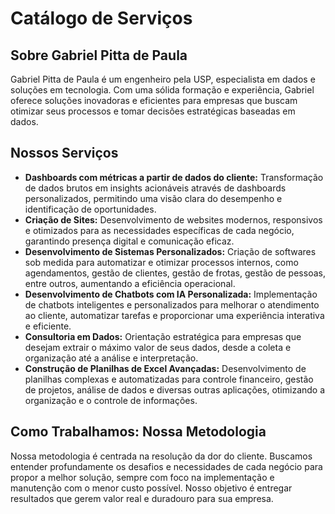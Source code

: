 # Catálogo de Serviços

## Sobre Gabriel Pitta de Paula

Gabriel Pitta de Paula é um engenheiro pela USP, especialista em dados e soluções em tecnologia. Com uma sólida formação e experiência, Gabriel oferece soluções inovadoras e eficientes para empresas que buscam otimizar seus processos e tomar decisões estratégicas baseadas em dados.

## Nossos Serviços

- **Dashboards com métricas a partir de dados do cliente:** Transformação de dados brutos em insights acionáveis através de dashboards personalizados, permitindo uma visão clara do desempenho e identificação de oportunidades.
- **Criação de Sites:** Desenvolvimento de websites modernos, responsivos e otimizados para as necessidades específicas de cada negócio, garantindo presença digital e comunicação eficaz.
- **Desenvolvimento de Sistemas Personalizados:** Criação de softwares sob medida para automatizar e otimizar processos internos, como agendamentos, gestão de clientes, gestão de frotas, gestão de pessoas, entre outros, aumentando a eficiência operacional.
- **Desenvolvimento de Chatbots com IA Personalizada:** Implementação de chatbots inteligentes e personalizados para melhorar o atendimento ao cliente, automatizar tarefas e proporcionar uma experiência interativa e eficiente.
- **Consultoria em Dados:** Orientação estratégica para empresas que desejam extrair o máximo valor de seus dados, desde a coleta e organização até a análise e interpretação.
- **Construção de Planilhas de Excel Avançadas:** Desenvolvimento de planilhas complexas e automatizadas para controle financeiro, gestão de projetos, análise de dados e diversas outras aplicações, otimizando a organização e o controle de informações.

## Como Trabalhamos: Nossa Metodologia

Nossa metodologia é centrada na resolução da dor do cliente. Buscamos entender profundamente os desafios e necessidades de cada negócio para propor a melhor solução, sempre com foco na implementação e manutenção com o menor custo possível. Nosso objetivo é entregar resultados que gerem valor real e duradouro para sua empresa.

